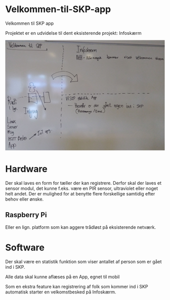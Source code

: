 # Velkommen-til-SKP-app
Velkommen til SKP app

Projektet er en udvidelse til dent eksisterende projekt: Infoskærm<br/>


<img src="https://github.com/ATS-SKP-DataIT/Velkommen-til-SKP-app/blob/c71efc0d2e39f3a05de97d831c01f1a9eb48df0a/Dokumentation/Originale billeder/P_20211014_095113.jpg">

# Hardware
Der skal laves en form for tæller der kan registrere. Derfor skal der laves et sensor modul, det kunne f.eks. være en PIR sensor, ultraviolet eller noget helt andet. Der er mulighed for at benytte flere forskellige samtidig efter behov eller ønske.

 ## Raspberry Pi
 Eller en lign. platform som kan aggere trådløst på eksisterende netværk.

# Software
Der skal være en statistik funktion som viser antallet af person som er gået ind i SKP.

Alle data skal kunne aflæses på en App, egnet til mobil

Som en ekstra feature kan registrering af folk som kommer ind i SKP automatisk starter en velkomstbesked på Infoskærm.

